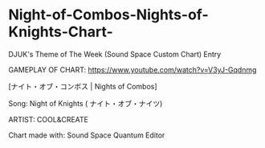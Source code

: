 # Night-of-Combos-Nights-of-Knights-Chart-
DJUK's Theme of The Week (Sound Space Custom Chart) Entry


GAMEPLAY OF CHART: https://www.youtube.com/watch?v=V3yJ-Gqdnmg 

[ナイト・オブ・コンボス | Nights of Combos]

Song: Night of Knights ( ナイト・オブ・ナイツ)

ARTIST: COOL&CREATE 


Chart made with: Sound Space Quantum Editor 
